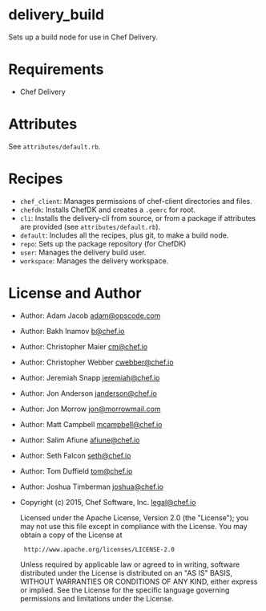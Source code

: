 # delivery_build

Sets up a build node for use in Chef Delivery.

# Requirements

- Chef Delivery

# Attributes

See `attributes/default.rb`.

# Recipes

* `chef_client`: Manages permissions of chef-client directories and files.
* `chefdk`: Installs ChefDK and creates a `.gemrc` for root.
* `cli`: Installs the delivery-cli from source, or from a package if attributes are provided (see `attributes/default.rb`).
* `default`: Includes all the recipes, plus git, to make a build node.
* `repo`: Sets up the package repository (for ChefDK)
* `user`: Manages the delivery build user.
* `workspace`: Manages the delivery workspace.

# License and Author

- Author: Adam Jacob <adam@opscode.com>
- Author: Bakh Inamov <b@chef.io>
- Author: Christopher Maier <cm@chef.io>
- Author: Christopher Webber <cwebber@chef.io>
- Author: Jeremiah Snapp <jeremiah@chef.io>
- Author: Jon Anderson <janderson@chef.io>
- Author: Jon Morrow <jon@morrowmail.com>
- Author: Matt Campbell <mcampbell@chef.io>
- Author: Salim Afiune <afiune@chef.io>
- Author: Seth Falcon <seth@chef.io>
- Author: Tom Duffield <tom@chef.io>
- Author: Joshua Timberman <joshua@chef.io>

- Copyright (c) 2015, Chef Software, Inc. <legal@chef.io>

    Licensed under the Apache License, Version 2.0 (the "License");
    you may not use this file except in compliance with the License.
    You may obtain a copy of the License at

       http://www.apache.org/licenses/LICENSE-2.0

    Unless required by applicable law or agreed to in writing, software
    distributed under the License is distributed on an "AS IS" BASIS,
    WITHOUT WARRANTIES OR CONDITIONS OF ANY KIND, either express or implied.
    See the License for the specific language governing permissions and
    limitations under the License.
